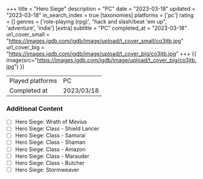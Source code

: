 +++
title = "Hero Siege"
description = "PC"
date = "2023-03-18"
updated = "2023-03-18"
in_search_index = true
[taxonomies]
platforms = ['pc']
rating = []
genres = ['role-playing (rpg)', "hack and slash/beat 'em up", 'adventure', 'indie']
[extra]
subtitle = "PC"
completed_at = "2023-03-18"
url_cover_small = "https://images.igdb.com/igdb/image/upload/t_cover_small/co3jtb.jpg"
url_cover_big = "https://images.igdb.com/igdb/image/upload/t_cover_big/co3jtb.jpg"
+++
{{ image(src="https://images.igdb.com/igdb/image/upload/t_cover_big/co3jtb.jpg") }}

|              |            |
| ------------ | ---------- |
| Played platforms    | PC |
| Completed at | 2023/03/18 |


### Additional Content


- [ ] Hero Siege: Wrath of Mevius
- [ ] Hero Siege: Class - Shield Lancer
- [ ] Hero Siege: Class - Samurai
- [ ] Hero Siege: Class - Shaman
- [ ] Hero Siege: Class - Amazon
- [ ] Hero Siege: Class - Marauder
- [ ] Hero Siege: Class - Butcher
- [ ] Hero Siege: Stormweaver